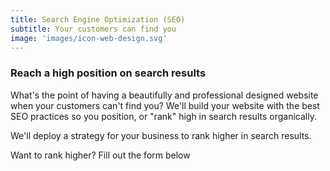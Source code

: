```yaml
---
title: Search Engine Optimization (SEO)
subtitle: Your customers can find you
image: 'images/icon-web-design.svg'
---
```

<h3 class="lead">Reach a high position on search results</h3>

What's the point of having a beautifully and professional designed website when your customers can't find you? We'll build your website with the best SEO practices so you position, or "rank" high in search results organically.

We'll deploy a strategy for your business to rank higher in search results.

<p class="lead">Want to rank higher? Fill out the form below</p>